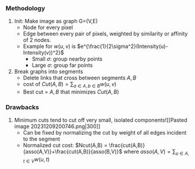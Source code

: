 ### Methodology
1. Init: Make image as graph G=(V,E)
	- Node for every pixel
	- Edge between every pair of pixels, weighted by similarity or affinity of 2 nodes.
	- Example for $w(u,v)$ is $e^{\frac{1}{2\sigma^2}(Intensity(u)-Intensity(v))^2}$
		- Small $\sigma$: group nearby points
		- Large $\sigma$: group far points
2. Break graphs into segments
	- Delete links that cross between segments $A,B$ 
	- cost of $Cut(A,B) = \sum_{a \in A, b \in B}w(u,v)$
	- Best cut = $A,B$ that minimizes $Cut(A,B)$

### Drawbacks
1. Minimum cuts tend to cut off very small, isolated components![[Pasted image 20231209200746.png|300]]
	- Can be fixed by normalizing the cut by weight of all edges incident to the segment
	- Normalized cut cost: 
		 $Ncut(A,B) = \frac{cut(A,B)}{asso(A,V)}+\frac{cut(A,B)}{asso(B,V)}$ where $asso(A,V)=\sum_{u \in A, t \in V}w(u,t)$ 
		